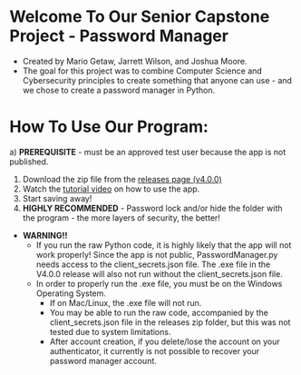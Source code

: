 # Welcome To Our Senior Capstone Project - Password Manager

- Created by Mario Getaw, Jarrett Wilson, and Joshua Moore. 
- The goal for this project was to combine Computer Science and Cybersecurity principles to create something that anyone can use - and we chose to create a password manager in Python.

# How To Use Our Program: 
a) **PREREQUISITE** - must be an approved test user because the app is not published.

1) Download the zip file from the [releases page (v4.0.0)](https://github.com/MarioDanteGetawJr/Senior-Capstone---Password-Manager/releases/tag/v4.0.0) 
2) Watch the [tutorial video](https://youtu.be/nmmg0FCCxII) on how to use the app.
3) Start saving away!
4) **HIGHLY RECOMMENDED** - Password lock and/or hide the folder with the program - the more layers of security, the better!

- **WARNING!!**
  - If you run the raw Python code, it is highly likely that the app will not work properly! Since the app is not public, PasswordManager.py needs access to the client_secrets.json file. The .exe file in the V4.0.0 release will also not run without the client_secrets.json file.
  - In order to properly run the .exe file, you must be on the Windows Operating System.
      - If on Mac/Linux, the .exe file will not run.
      - You may be able to run the raw code, accompanied by the client_secrets.json file in the releases zip folder, but this was not tested due to system limitations.
      - After account creation, if you delete/lose the account on your authenticator, it currently is not possible to recover your password manager account.



  

